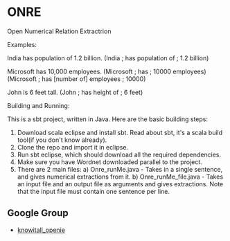 # ONRE
Open Numerical Relation Extractrion

Examples:

India has population of 1.2 billion.
(India ; has population of ; 1.2 billion)

Microsoft has 10,000 employees.
(Microsoft ; has ; 10000 employees)
(Microsoft ; has [number of] employees ; 10000)

John is 6 feet tall.
(John ; has height of ; 6 feet)

Building and Running:

This is a sbt project, written in Java. Here are the basic building steps:

1. Download scala eclipse and install sbt. Read about sbt, it's a scala build tool(if you don't know already).
2. Clone the repo and import it in eclipse.
3. Run sbt eclipse, which should download all the required dependencies.
4. Make sure you have Wordnet downloaded parallel to the project.
5. There are 2 main files: 
     a) Onre_runMe.java - Takes in a single sentence, and gives numerical extractions from it.
     b) Onre_runMe_file.java - Takes an input file and an output file as arguments and gives extractions. Note that the input file must contain one sentence per line.

## Google Group

* [knowitall_openie](https://groups.google.com/forum/#!forum/knowitall_openie)
